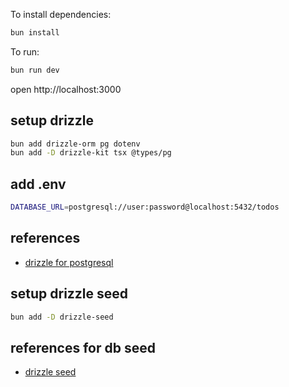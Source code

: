To install dependencies:
```sh
bun install
```

To run:
```sh
bun run dev
```

open http://localhost:3000

## setup drizzle
```sh
bun add drizzle-orm pg dotenv
bun add -D drizzle-kit tsx @types/pg
```

## add .env
```sh
DATABASE_URL=postgresql://user:password@localhost:5432/todos
```

## references
- [drizzle for postgresql](https://orm.drizzle.team/docs/get-started/postgresql-new)

## setup drizzle seed
```sh
bun add -D drizzle-seed
```

## references for db seed
- [drizzle seed](https://orm.drizzle.team/docs/seed-overview#installation)



